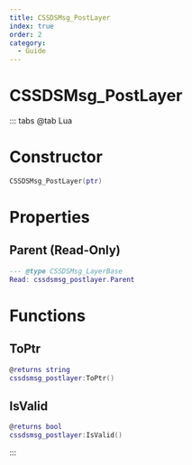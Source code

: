 ```yaml
---
title: CSSDSMsg_PostLayer
index: true
order: 2
category:
  - Guide
---
```


# CSSDSMsg_PostLayer

::: tabs
@tab Lua
# Constructor
```lua
CSSDSMsg_PostLayer(ptr)
```
# Properties
## Parent (Read-Only)
```lua
--- @type CSSDSMsg_LayerBase
Read: cssdsmsg_postlayer.Parent
```
# Functions
## ToPtr
```lua
@returns string
cssdsmsg_postlayer:ToPtr()
```
## IsValid
```lua
@returns bool
cssdsmsg_postlayer:IsValid()
```

:::